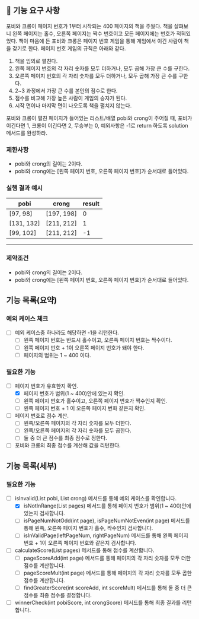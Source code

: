 ## 🚀 기능 요구 사항

포비와 크롱이 페이지 번호가 1부터 시작되는 400 페이지의 책을 주웠다. 책을 살펴보니 왼쪽 페이지는 홀수, 오른쪽 페이지는 짝수 번호이고 모든 페이지에는 번호가 적혀있었다. 책이 마음에 든 포비와 크롱은 페이지
번호 게임을 통해 게임에서 이긴 사람이 책을 갖기로 한다. 페이지 번호 게임의 규칙은 아래와 같다.

1. 책을 임의로 펼친다.
2. 왼쪽 페이지 번호의 각 자리 숫자를 모두 더하거나, 모두 곱해 가장 큰 수를 구한다.
3. 오른쪽 페이지 번호의 각 자리 숫자를 모두 더하거나, 모두 곱해 가장 큰 수를 구한다.
4. 2~3 과정에서 가장 큰 수를 본인의 점수로 한다.
5. 점수를 비교해 가장 높은 사람이 게임의 승자가 된다.
6. 시작 면이나 마지막 면이 나오도록 책을 펼치지 않는다.

포비와 크롱이 펼친 페이지가 들어있는 리스트/배열 pobi와 crong이 주어질 때, 포비가 이긴다면 1, 크롱이 이긴다면 2, 무승부는 0, 예외사항은 -1로 return 하도록 solution 메서드를 완성하라.

### 제한사항

- pobi와 crong의 길이는 2이다.
- pobi와 crong에는 [왼쪽 페이지 번호, 오른쪽 페이지 번호]가 순서대로 들어있다.

### 실행 결과 예시

| pobi | crong | result |
| --- | --- | --- |
| [97, 98] | [197, 198] | 0 |
| [131, 132] | [211, 212] | 1 |
| [99, 102] | [211, 212] | -1 |

---

### 제약조건

- pobi와 crong의 길이는 2이다.
- pobi와 crong에는 [왼쪽 페이지 번호, 오른쪽 페이지 번호]가 순서대로 들어있다.

## 기능 목록(요약)

### 예외 케이스 체크

- [ ] 예외 케이스중 하나라도 해당하면 -1을 리턴한다.
    - [ ] 왼쪽 페이지 번호는 반드시 홀수이고, 오른쪽 페이지 번호는 짝수이다.
    - [ ] 왼쪽 페이지 번호 + 1이 오른쪽 페이지 번호가 돼야 한다.
    - [ ] 페이지의 범위는 1 ~ 400 이다.

### 필요한 기능

- [ ] 페이지 번호가 유효한지 확인.
    - [x] 페이지 번호가 범위(1 ~ 400)안에 있는지 확인.
    - [ ] 왼쪽 페이지 번호가 홀수이고, 오른쪽 페이지 번호가 짝수인지 확인.
    - [ ] 왼쪽 페이지 번호 + 1 이 오른쪽 페이지 번화 같은지 확인.
- [ ] 페이지 번호로 점수 계산.
    - [ ] 왼쪽/오른쪽 페이지의 각 자리 숫자를 모두 더한다.
    - [ ] 왼쪽/오른쪽 페이지의 각 자리 숫자를 모두 곱한다.
    - [ ] 둘 중 더 큰 점수를 최종 점수로 정한다.
- [ ] 포비와 크롱의 최종 점수를 계산해 값을 리턴한다.

## 기능 목록(세부)

### 필요한 기능

- [ ] isInvalid(List pobi, List crong) 메서드를 통해 예외 케이스를 확인합니다.
    - [x] isNotInRange(List pages) 메서드를 통해 페이지 번호가 범위(1 ~ 400)안에 있는지 검사합니다.
    - [ ] isPageNumNotOdd(int page), isPageNumNotEven(int page)  메서드를 통해 왼쪽, 오른쪽 페이지 번호가 홀수, 짝수인지 검사합니다.
    - [ ] isInValidPage(leftPageNum, rightPageNum) 메서드를 통해 왼쪽 페이지 번호 + 1이 오른쪽 페이지 번호와 같은지 검사합니다.
- [ ] calculateScore(List pages) 메서드를 통해 점수를 계산합니다.
    - [ ] pageScoreAdd(int page) 메서드를 통해 페이지의 각 자리 숫자를 모두 더한 점수를 계산합니다.
    - [ ] pageScoreMult(int page) 메서드를 통해 페이지의 각 자리 숫자를 모두 곱한 점수를 계산합니다.
    - [ ] findGreaterScore(int scoreAdd, int scoreMult) 메서드를 통해 둘 중 더 큰 점수를 최종 점수를 결정합니다.
- [ ] winnerCheck(int pobiScore, int crongScore) 메서드를 통해 최종 결과를 리턴합니다.
